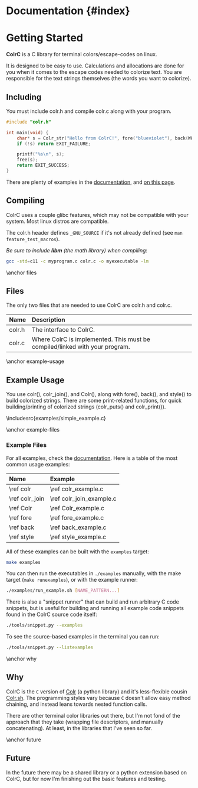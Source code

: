 # Documentation {#index}

# Getting Started

**ColrC** is a C library for terminal colors/escape-codes on linux.

It is designed to be easy to use. Calculations and allocations are done for you
when it comes to the escape codes needed to colorize text. You are responsible
for the text strings themselves (the words you want to colorize).

## Including
You must include colr.h and compile colr.c along with your
program.
```c
#include "colr.h"

int main(void) {
    char* s = Colr_str("Hello from ColrC!", fore("blueviolet"), back(WHITE));
    if (!s) return EXIT_FAILURE;

    printf("%s\n", s);
    free(s);
    return EXIT_SUCCESS;
}
```

There are plenty of examples in the [documentation](examples.html), and
[on this page](#example-usage).

## Compiling

ColrC uses a couple glibc features, which may not be compatible with your system.
Most linux distros are compatible.

The colr.h header defines `_GNU_SOURCE` if it's not already defined (see `man feature_test_macros`).

*Be sure to include **libm** (the math library) when compiling*:
```bash
gcc -std=c11 -c myprogram.c colr.c -o myexecutable -lm
```

\anchor files
## Files

The only two files that are needed to use ColrC are colr.h and colr.c.

Name   | Description
:----- | :---------------------------------------------
colr.h | The interface to ColrC.
colr.c | Where ColrC is implemented. This must be compiled/linked with your program.

\anchor example-usage
## Example Usage

You use colr(), colr_join(), and Colr(), along with fore(), back(), and style()
to build colorized strings. There are some print-related functions, for quick
building/printing of colorized strings (colr_puts() and colr_print()).

\includesrc{examples/simple_example.c}

\anchor example-files
### Example Files

For all examples, check the [documentation](examples.html).
Here is a table of the most common usage examples:

Name           | Example
:------------- | :-----------------
\ref colr      | \ref colr_example.c
\ref colr_join | \ref colr_join_example.c
\ref Colr      | \ref Colr_example.c
\ref fore      | \ref fore_example.c
\ref back      | \ref back_example.c
\ref style     | \ref style_example.c

All of these examples can be built with the `examples` target:
```bash
make examples
```

You can then run the executables in `./examples` manually, with the make
target (`make runexamples`), or with the example runner:
```bash
./examples/run_example.sh [NAME_PATTERN...]
```

There is also a "snippet runner" that can build and run
arbitrary C code snippets, but is useful for building and running all example
code snippets found in the ColrC source code itself:
```bash
./tools/snippet.py --examples
```

To see the source-based examples in the terminal you can run:
```bash
./tools/snippet.py --listexamples
```

\anchor why
## Why

ColrC is the `C` version of [Colr](https://github.com/welbornprod/colr)
(a python library) and it's less-flexible cousin
[Colr.sh](https://github.com/welbornprod/colr.sh).
The programming styles vary because `C` doesn't allow easy method chaining,
and instead leans towards nested function calls.

There are other terminal color libraries out there, but I'm not fond of the
approach that they take (wrapping file descriptors, and manually concatenating).
At least, in the libraries that I've seen so far.

\anchor future
## Future

In the future there may be a shared library or a python extension based on
ColrC, but for now I'm finishing out the basic features and testing.


